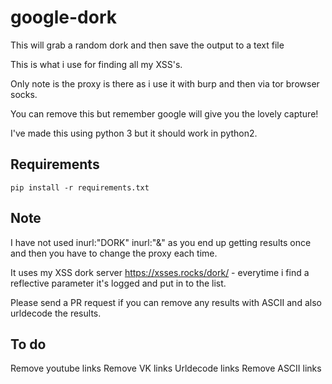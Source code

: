 # google-dork
This will grab a random dork and then save the output to a text file

This is what i use for finding all my XSS's.

Only note is the proxy is there as i use it with burp and then via tor browser socks.

You can remove this but remember google will give you the lovely capture!

I've made this using python 3 but it should work in python2.



Requirements
----

```
pip install -r requirements.txt
```

Note
------

I have not used inurl:"DORK" inurl:"&" as you end up getting results once and then you have to change the proxy each time.

It uses my XSS dork server https://xsses.rocks/dork/ - everytime i find a reflective parameter it's logged and put in to the list.


Please send a PR request if you can remove any results with ASCII and also urldecode the results.




To do
------
Remove youtube links
Remove VK links
Urldecode links
Remove ASCII links
